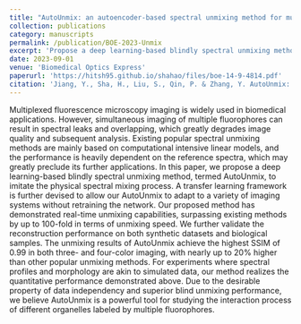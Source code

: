 ```yaml
---
title: "AutoUnmix: an autoencoder-based spectral unmixing method for multi-color fluorescence microscopy imaging"
collection: publications
category: manuscripts
permalink: /publication/BOE-2023-Unmix
excerpt: 'Propose a deep learning-based blindly spectral unmixing method, termed AutoUnmix, to imitate the physical spectral mixing process. Our proposed method has demonstrated real-time unmixing capabilities, surpassing existing methods by up to 100-fold in terms of unmixing speed.'
date: 2023-09-01
venue: 'Biomedical Optics Express'
paperurl: 'https://hitsh95.github.io/shahao/files/boe-14-9-4814.pdf'
citation: 'Jiang, Y., Sha, H., Liu, S., Qin, P. & Zhang, Y. AutoUnmix: an autoencoder-based spectral unmixing method for multi-color fluorescence microscopy imaging. Biomedical Optics Express 14(2023).'
---
```


Multiplexed fluorescence microscopy imaging is widely used in biomedical applications. However, simultaneous imaging of multiple fluorophores can result in spectral leaks and overlapping, which greatly degrades image quality and subsequent analysis. Existing popular spectral unmixing methods are mainly based on computational intensive linear models, and the performance is heavily dependent on the reference spectra, which may greatly preclude its further applications. In this paper, we propose a deep learning-based blindly spectral unmixing method, termed AutoUnmix, to imitate the physical spectral mixing process. A transfer learning framework is further devised to allow our AutoUnmix to adapt to a variety of imaging systems without retraining the network. Our proposed method has demonstrated real-time unmixing capabilities, surpassing existing methods by up to 100-fold in terms of unmixing speed. We further validate the reconstruction performance on both synthetic datasets and biological samples. The unmixing results of AutoUnmix achieve the highest SSIM of 0.99 in both three- and four-color imaging, with nearly up to 20% higher than other popular unmixing methods. For experiments where spectral profiles and morphology are akin to simulated data, our method realizes the quantitative performance demonstrated above. Due to the desirable property of data independency and superior blind unmixing performance, we believe AutoUnmix is a powerful tool for studying the interaction process of different organelles labeled by multiple fluorophores.
